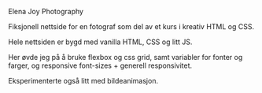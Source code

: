 Elena Joy Photography

Fiksjonell nettside for en fotograf som del av et kurs i kreativ HTML og CSS.

Hele nettsiden er bygd med vanilla HTML, CSS og litt JS.

Her øvde jeg på å bruke flexbox og css grid, samt variabler for fonter og farger, og responsive font-sizes + generell responsivitet. 

Eksperimenterte også litt med bildeanimasjon.
